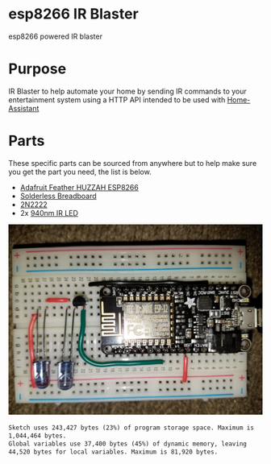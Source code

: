 # esp8266 IR Blaster
esp8266 powered IR blaster

# Purpose
IR Blaster to help automate your home by sending IR commands to your entertainment system using a HTTP API intended to be used with [Home-Assistant](https://home-assistant.io)

# Parts
These specific parts can be sourced from anywhere but to help make sure you get the part you need, the list is below.
  * [Adafruit Feather HUZZAH ESP8266](https://learn.adafruit.com/adafruit-feather-huzzah-esp8266/overview)
  * [Solderless Breadboard](https://www.amazon.com/BB400-Solderless-Plug-BreadBoard-tie-points/dp/B0040Z1ERO)
  * [2N2222](https://www.amazon.com/gp/product/B00R1M3DA4/)
  * 2x [940nm IR LED](https://www.amazon.com/LED-Infrared-940nm-25-pack/dp/B00GC585IQ/)

![Top down view of build](/schematic.jpg "Top down view")


```
Sketch uses 243,427 bytes (23%) of program storage space. Maximum is 1,044,464 bytes.
Global variables use 37,400 bytes (45%) of dynamic memory, leaving 44,520 bytes for local variables. Maximum is 81,920 bytes.
```
